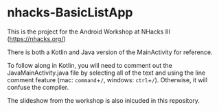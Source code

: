 # nhacks-BasicListApp

This is the project for the Android Workshop at NHacks III (https://nhacks.org/)

There is both a Kotlin and Java version of the MainActivity for reference.

To follow along in Kotlin, you will need to comment out the JavaMainActivity.java file by selecting all of the text and using the line comment feature (mac: `command`+`/`, windows: `ctrl`+`/`). Otherwise, it will confuse the compiler.

The slideshow from the workshop is also inlcuded in this repository.
